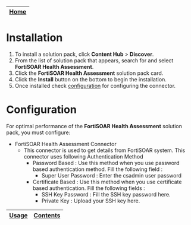 | [Home](../README.md) |
|----------------------|
# Installation

1. To install a solution pack, click **Content Hub** > **Discover**.   
2. From the list of solution pack that appears, search for and select **FortiSOAR Health Assessment**.    
3. Click the **FortiSOAR Health Assessment** solution pack card.   
4. Click the **Install** button on the bottom to begin the installation.
5. Once installed check [configuration](#configuration) for configuring the connector.


# Configuration

For optimal performance of the **FortiSOAR Health Assessment** solution pack, you must configure:

- FortiSOAR Health Assessment Connector
    - This connector is used to get details from  FortiSOAR system. This connector uses following Authentication Method
        - Password Based : Use this method when you use password based authentication method. Fill the following field : 
            - Super User Password : Enter the csadmin user password
        - Certificate Based : Use this method when you use certificate based authentication. Fill the following fields :
            - SSH Key Password : Fill the SSH key password here.
            - Private Key : Upload your SSH key here.



| [Usage](./usage.md) | [Contents](./contents.md) |
|---------------------|---------------------------|